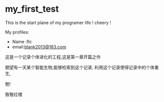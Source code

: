 # my_first_test
This is the start plane of my programer life ! cheery !

My profiles:
- Name :flc
- email:blank2013@163.com


这是一个记录个体进化的工程,这是第一章开篇之作

期望有一天某个智能生物,能够检索到这个记录,
利用这个记录使得记录中的个体重生,

勉!

致敬红楼
